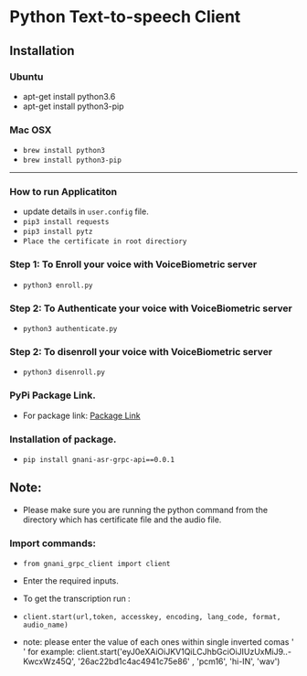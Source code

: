 # Python Text-to-speech Client

## Installation

### Ubuntu
- apt-get install python3.6
- apt-get install python3-pip

### Mac OSX
- `brew install python3`
- `brew install python3-pip`
___
### How to run Applicatiton
- update details in `user.config` file.
- `pip3 install requests`
- `pip3 install pytz`
- `Place the certificate in root directiory`

### Step 1: To Enroll your voice with VoiceBiometric server
- `python3 enroll.py` 

### Step 2: To Authenticate your voice with VoiceBiometric server
- `python3 authenticate.py` 

### Step 2: To disenroll your voice with VoiceBiometric server
- `python3 disenroll.py` 

### PyPi Package Link.
- For package link: [Package Link](https://pypi.org/project/gnani-asr-grpc-api/0.0.1/)

### Installation of package. 
- `pip install gnani-asr-grpc-api==0.0.1`

## Note:
- Please make sure you are running the python command from the directory which has certificate file and the audio file. 

### Import commands:
- `from gnani_grpc_client import client`
- Enter the required inputs.

- To get the transcription run :
- `client.start(url,token, accesskey, encoding, lang_code, format, audio_name)`
- note: please enter the value of each ones within single inverted comas ' ' for example: client.start('eyJ0eXAiOiJKV1QiLCJhbGciOiJIUzUxMiJ9..-KwcxWz45Q', '26ac22bd1c4ac4941c75e86' , 'pcm16', 'hi-IN', 'wav')
